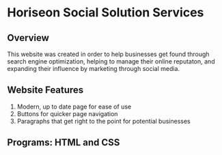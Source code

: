 # Horiseon Social Solution Services

## Overview
This website was created in order to help businesses get found through search engine optimization, helping to manage their online reputaton, and expanding their influence by marketing through social media. 

## Website Features
1) Modern, up to date page for ease of use
2) Buttons for quicker page navigation
3) Paragraphs that get right to the point for potential businesses

## Programs: HTML and CSS
